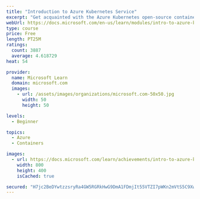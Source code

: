 ```yaml
---
title: "Introduction to Azure Kubernetes Service"
excerpt: "Get acquainted with the Azure Kubernetes open-source container-orchestration system for automating application deployment, scaling, and management."
webUrl: https://docs.microsoft.com/en-us/learn/modules/intro-to-azure-kubernetes-service/
type: course
price: Free
length: PT25M
ratings:
  count: 3887
  average: 4.618729
heat: 54

provider:
  name: Microsoft Learn
  domain: microsoft.com
  images:
    - url: /assets/images/organizations/microsoft.com-50x50.jpg
      width: 50
      height: 50

levels:
  - Beginner

topics:
  - Azure
  - Containers

images:
  - url: https://docs.microsoft.com/learn/achievements/intro-to-azure-kubernetes-service-social.png
    width: 800
    height: 400
    isCached: true

secured: "H7jc2BeDYwtzzsryRa4GW5RGRkHwG9DmA1FDmjIt55VTZI7pWKn2mVtS5C9XwSrzVbehJ+pHpylhfcRyOgQhefSKZAStfpUa3//xfEMq2idCwpBJMYdgNh3FOBbF+Rgc4A5isOT/4jN1CNvjRTO+j/0LIkqIAl5/mY2BKjxYQ4tfBAuECv09bZox3MqLBP233yJoFTDpfYcn1goupV0sauOJgCWepp+DMtxHHIQwlRaaGEB0mybpBrDVywBTvZj7XGnLOMN9/DIORJYAZl5pjDlXLQs79Pte8gzP8oB3wiTEzXOiCunWaOIw7iOhE0WqLgpX8rIzwHPEWcuJ5//3Hs9FxbbsYg4V1ScQvZ+sUej0//vYGQwZGlLuGtHikH7G8CjPHi0BovTp9j9D9ITjZibE7NHTjpTBA0SgOsZqr14=;PVjBsCZEKp3RDRl7HXHUvg=="
---
```


